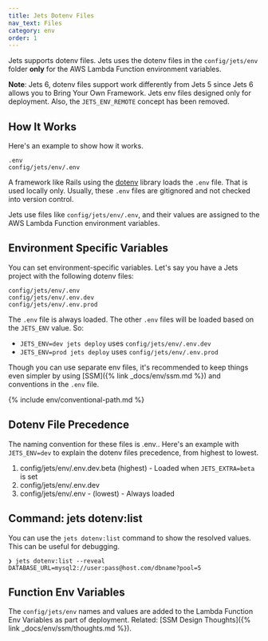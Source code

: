 ```yaml
---
title: Jets Dotenv Files
nav_text: Files
category: env
order: 1
---
```


Jets supports dotenv files. Jets uses the dotenv files in the `config/jets/env` folder **only** for the AWS Lambda Function environment variables.

**Note**: Jets 6, dotenv files support work differently from Jets 5 since Jets 6 allows you to Bring Your Own Framework. Jets env files designed only for deployment. Also, the `JETS_ENV_REMOTE` concept has been removed.

## How It Works

Here's an example to show how it works.

    .env
    config/jets/env/.env

A framework like Rails using the [dotenv](https://github.com/bkeepers/dotenv) library loads the `.env` file. That is used locally only. Usually, these `.env` files are gitignored and not checked into version control.

Jets use files like `config/jets/env/.env`, and their values are assigned to the AWS Lambda Function environment variables.

## Environment Specific Variables

You can set environment-specific variables. Let's say you have a Jets project with the following dotenv files:

    config/jets/env/.env
    config/jets/env/.env.dev
    config/jets/env/.env.prod

The `.env` file is always loaded. The other `.env` files will be loaded based on the `JETS_ENV` value. So:

* `JETS_ENV=dev jets deploy` uses `config/jets/env/.env.dev`
* `JETS_ENV=prod jets deploy` uses `config/jets/env/.env.prod`

Though you can use separate env files, it's recommended to keep things even simpler by using [SSM]({% link _docs/env/ssm.md %}) and conventions in the `.env` file.

{% include env/conventional-path.md %}

## Dotenv File Precedence

The naming convention for these files is .env.<ENV>. Here's an example with `JETS_ENV=dev` to explain the dotenv files precedence, from highest to lowest.

1. config/jets/env/.env.dev.beta (highest) - Loaded when `JETS_EXTRA=beta` is set
4. config/jets/env/.env.dev
5. config/jets/env/.env - (lowest) - Always loaded

## Command: jets dotenv:list

You can use the `jets dotenv:list` command to show the resolved values. This can be useful for debugging.

    ❯ jets dotenv:list --reveal
    DATABASE_URL=mysql2://user:pass@host.com/dbname?pool=5

## Function Env Variables

The `config/jets/env` names and values are added to the Lambda Function Env Variables as part of deployment. Related: [SSM Design Thoughts]({% link _docs/env/ssm/thoughts.md %}).
